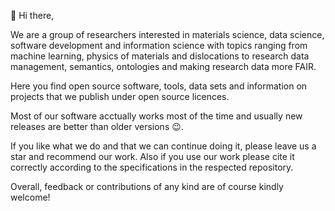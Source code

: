 :wave: Hi there,

We are a group of researchers interested in materials science, data science, software development and information science with topics ranging from machine learning, physics of materials and dislocations to research data management, semantics, ontologies and making research data more FAIR.

Here you find open source software, tools, data sets and information on projects that we publish under open source licences.

Most of our software acctually works most of the time and usually new releases are better than older versions :wink:.

If you like what we do and that we can continue doing it, please leave us a star and recommend our work. Also if you use our work please cite it correctly according to the specifications in the respected repository.

Overall, feedback or contributions of any kind are of course kindly welcome!
